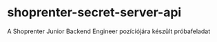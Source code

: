# shoprenter-secret-server-api
A Shoprenter Junior Backend Engineer pozíciójára készült próbafeladat
